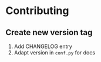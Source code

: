 # Contributing

## Create new version tag

1. Add CHANGELOG entry
2. Adapt version in `conf.py` for docs